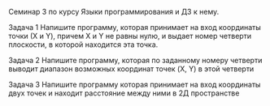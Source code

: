 Семинар 3 по курсу Языки программирования и ДЗ к нему. 

Задача 1 Напишите программу, которая принимает на вход координаты точки (Х и Y), 
 причем Х и Y не равны нулю, и выдает номер четверти плоскости, в которой
 находится эта точка. 

 Задача 2 Напишите программу, которая по заданному номеру четверти выводит
 диапазон возможных координат точек (X, Y) в этой четверти

 Задача 3 Напишите программу которая принимает на вход координаты двух точек и находит расстояние между ними в 2Д пространстве
